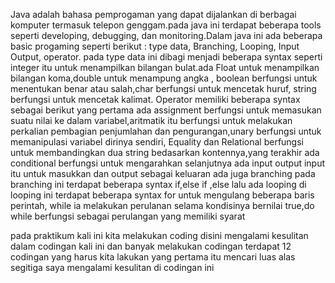 Java adalah bahasa pemprogaman yang dapat dijalankan di berbagai komputer termasuk telepon genggam.pada java ini terdapat beberapa tools seperti developing, debugging, dan monitoring.Dalam java ini ada beberapa basic progaming seperti berikut : type data, Branching, Looping, Input Output, operator.
pada type data ini dibagi menjadi beberapa syntax seperti integer itu untuk menampilkan bilangan bulat.ada Float untuk menampilkan bilangan koma,double untuk menampung angka , boolean berfungsi untuk menentukan benar atau salah,char berfungsi untuk mencetak huruf, string berfungsi untuk mencetak kalimat. Operator memiliki beberapa syntax sebagai berikut yang pertama ada assignment berfungsi untuk memasukan suatu nilai ke dalam variabel,aritmatik itu berfungsi untuk melakukan perkalian pembagian penjumlahan dan pengurangan,unary berfungsi untuk memanipulasi variabel dirinya sendiri, Equality dan Relational berfungsi untuk  membandingkan dua string bedasarkan kontennya,yang terakhir ada conditional berfungsi untuk mengarahkan
selanjutnya ada input output input itu untuk masukkan dan output sebagai keluaran ada juga branching pada branching ini terdapat beberapa syntax if,else if ,else lalu ada looping di looping ini terdapat beberapa syntax for untuk mengulang beberapa baris perintah, while ia melakukan perulanan selama kondisinya bernilai true,do while berfungsi sebagai perulangan yang memiliki syarat


pada praktikum kali ini kita melakukan coding disini mengalami kesulitan dalam codingan kali ini dan banyak melakukan codingan terdapat 12 codingan yang harus kita lakukan yang pertama itu mencari luas alas segitiga saya mengalami kesulitan di codingan ini 